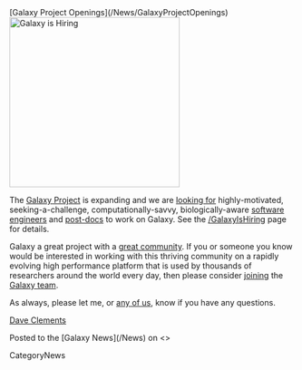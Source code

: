 <div class='newsItemHeader'>[Galaxy Project Openings](/News/GalaxyProjectOpenings)</div>

<div class='right'><a href='/GalaxyIsHiring/'><img src='/GalaxyIsHiring/GalaxyIsHiringWordCloud2.png' alt='Galaxy is Hiring' width="300" /></a></div>

The [Galaxy Project](http://galaxyproject.org/) is expanding and we are [looking for](/GalaxyIsHiring) highly-motivated, seeking-a-challenge, computationally-savvy, biologically-aware [software engineers](/GalaxyIsHiring/#software-engineers) and [post-docs](/GalaxyIsHiring) to work on Galaxy. See the [/GalaxyIsHiring](/GalaxyIsHiring) page for details.

Galaxy a great project with a [great community](/Events/GCC2013). If you or someone you know would be interested in working with this thriving community on a rapidly evolving high performance platform that is used by thousands of researchers around the world every day, then please consider [joining](/GalaxyIsHiring) the [Galaxy team](/GalaxyTeam).

As always, please let me, or [any of us](/GalaxyTeam), know if you have any questions.

[Dave Clements](/DaveClements)

<div class='newsItemFooter'>Posted to the [Galaxy News](/News) on <<Date(2013-01-25T23:45:34Z)>></div>

CategoryNews
